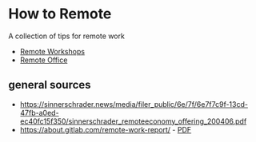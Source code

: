 # How to Remote

A collection of tips for remote work

* [Remote Workshops](workshops.md)
* [Remote Office](office.md)


## general sources
* https://sinnerschrader.news/media/filer_public/6e/7f/6e7f7c9f-13cd-47fb-a0ed-ec40fc15f350/sinnerschrader_remoteeconomy_offering_200406.pdf
* https://about.gitlab.com/remote-work-report/ - [PDF](https://page.gitlab.com/rs/194-VVC-221/images/the-remote-work-report-by-gitlab.pdf)
